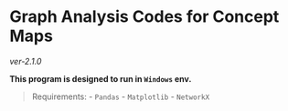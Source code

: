 # Graph Analysis Codes for Concept Maps
*ver-2.1.0*

**This program is designed to run in `Windows` env.**

>Requirements:
    - `Pandas`
    - `Matplotlib`
    - `NetworkX`